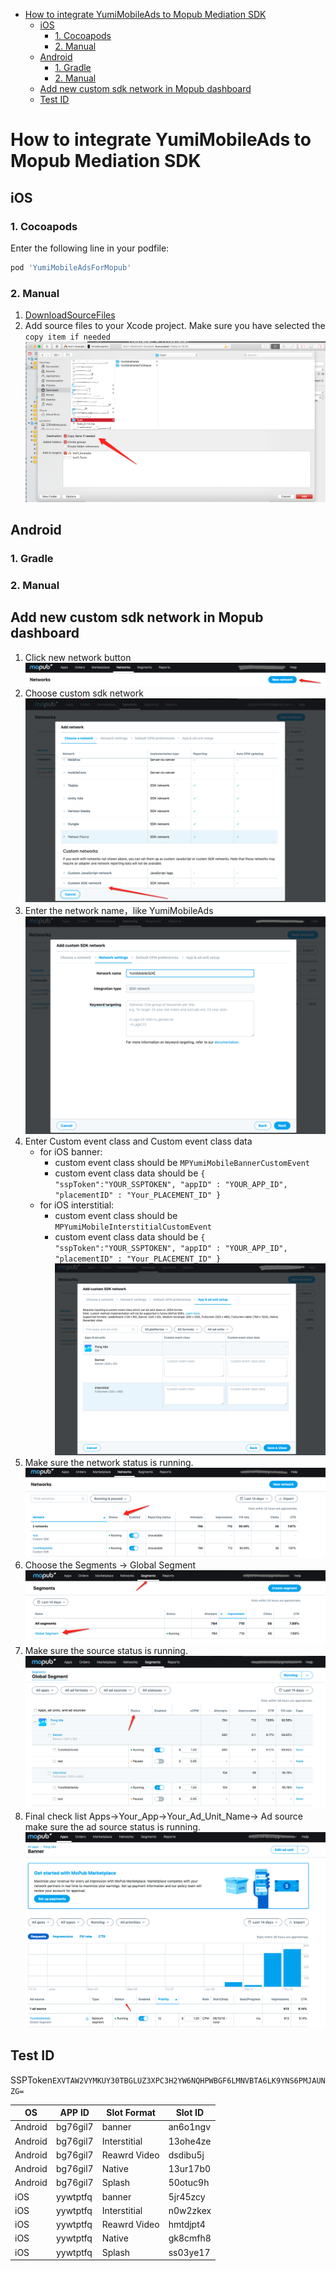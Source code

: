 - [How to integrate YumiMobileAds to Mopub Mediation SDK](#how-to-integrate-yumimobileads-to-mopub-mediation-sdk)
	- [iOS](#ios)
		- [1. Cocoapods](#1-cocoapods)
		- [2. Manual](#2-manual)
	- [Android](#android)
		- [1. Gradle](#1-gradle)
		- [2. Manual](#2-manual-1)
	- [Add new custom sdk network in Mopub dashboard](#add-new-custom-sdk-network-in-mopub-dashboard)
	- [Test ID](#test-id)

# How to integrate YumiMobileAds to Mopub Mediation SDK
## iOS
### 1. Cocoapods 
Enter the following line in your podfile:
```ruby
pod 'YumiMobileAdsForMopub'
```
### 2. Manual
1. [DownloadSourceFiles](https://adsdk.yumimobi.com/YumiMobileAds/Yumi_0.1.0.zip)
2. Add source files to your Xcode project.
	Make sure you have selected the `copy item if needed`
	![Alt text](./1560415938839.png)

## Android
### 1. Gradle
### 2. Manual
## Add new custom sdk network in Mopub dashboard
1. Click new network button
	![Alt text](./1560409646437.png)
2. Choose custom sdk network 
	![Alt text](./1560409697619.png)
3. Enter the network name，like YumiMobileAds
	![Alt text](./1560409809820.png)
4. Enter Custom event class and Custom event class data
	- for iOS banner:
		- custom event class should be `MPYumiMobileBannerCustomEvent`
		- custom event class data should be 
			`{ "sspToken":"YOUR_SSPTOKEN", "appID" : "YOUR_APP_ID", "placementID" : "Your_PLACEMENT_ID" }`
	- for iOS interstitial:
		- custom event class should be `MPYumiMobileInterstitialCustomEvent`
		- custom event class data should be 
			`{ "sspToken":"YOUR_SSPTOKEN", "appID" : "YOUR_APP_ID", "placementID" : "Your_PLACEMENT_ID" }` 
	![Alt text](./1560409912883.png)
5. Make sure the network status is running.
	![Alt text](./1560410523146.png)
6. Choose the Segments -> Global Segment
	![Alt text](./1560410634439.png)
7. Make sure the source status is running.
	![Alt text](./1560410708081.png)
8. Final check list
	Apps->Your_App->Your_Ad_Unit_Name-> Ad source 
	make sure the ad source status is running.
	![Alt text](./1560410861974.png)
## Test ID 
SSPToken``EXVTAW2VYMKUY30TBGLUZ3XPC3H2YW6NQHPWBGF6LMNVBTA6LK9YNS6PMJAUNZG=`` 

| OS | APP ID | Slot Format | Slot ID |
| ----- | ----- | ----- | ----- |
| Android | bg76gil7 | banner | an6o1ngv |
| Android | bg76gil7 | Interstitial | 13ohe4ze |
| Android | bg76gil7 | Reawrd Video | dsdibu5j |
| Android | bg76gil7 | Native | 13ur17b0 |
| Android | bg76gil7 | Splash | 50otuc9h |
| iOS | yywtptfq | banner | 5jr45zcy |
| iOS | yywtptfq | Interstitial | n0w2zkex |
| iOS | yywtptfq | Reawrd Video | hmtdjpt4 |
| iOS | yywtptfq | Native | gk8cmfh8 |
| iOS | yywtptfq | Splash | ss03ye17 |
